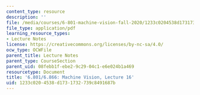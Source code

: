 ```yaml
---
content_type: resource
description: ''
file: /media/courses/6-801-machine-vision-fall-2020/1233c0204538d1731732739c8491687b_MIT6_801F20_lec16.pdf
file_type: application/pdf
learning_resource_types:
- Lecture Notes
license: https://creativecommons.org/licenses/by-nc-sa/4.0/
ocw_type: OCWFile
parent_title: Lecture Notes
parent_type: CourseSection
parent_uid: 08febb1f-ebe2-9c29-04c1-e6e024b1a469
resourcetype: Document
title: '6.801/6.866: Machine Vision, Lecture 16'
uid: 1233c020-4538-d173-1732-739c8491687b
---
```


